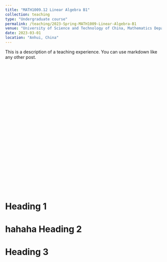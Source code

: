 ```yaml
---
title: "MATH1009.12 Linear Algebra B1"
collection: teaching
type: "Undergraduate course"
permalink: /teaching/2023-Spring-MATH1009-Linear-Algebra-B1
venue: "University of Science and Technology of China, Mathematics Department"
date: 2023-03-01
location: "Anhui, China"
---
```


This is a description of a teaching experience. You can use markdown like any other post.
<div id="echart" style="width: 600px; height: 400px;"></div>
<script type="text/javascript">
var chartDom = document.getElementById('main');
var myChart = echarts.init(chartDom);
var option;

option = {
  tooltip: {},
  visualMap: {
    show: false,
    dimension: 2,
    min: -1,
    max: 1,
    inRange: {
      color: [
        '#313695',
        '#4575b4',
        '#74add1',
        '#abd9e9',
        '#e0f3f8',
        '#ffffbf',
        '#fee090',
        '#fdae61',
        '#f46d43',
        '#d73027',
        '#a50026'
      ]
    }
  },
  xAxis3D: {},
  yAxis3D: {},
  zAxis3D: {},
  grid3D: {},
  series: [
    {
      type: 'surface',
      parametric: true,
      // shading: 'albedo',
      parametricEquation: {
        u: {
          min: -Math.PI,
          max: Math.PI,
          step: Math.PI / 20
        },
        v: {
          min: 0,
          max: Math.PI,
          step: Math.PI / 20
        },
        x: function (u, v) {
          return Math.sin(v) * Math.sin(u);
        },
        y: function (u, v) {
          return Math.sin(v) * Math.cos(u);
        },
        z: function (u, v) {
          return Math.cos(v);
        }
      }
    }
  ]
};

        
</script>

Heading 1
======
hahaha
Heading 2
======

Heading 3
======

